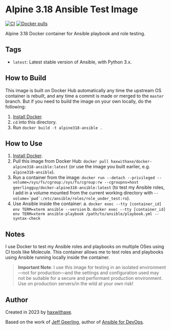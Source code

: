 # Alpine 3.18 Ansible Test Image

[![CI](https://github.com/haxwithaxe/docker-alpine318-ansible/workflows/Build/badge.svg?branch=master&event=push)](https://github.com/haxwithaxe/docker-alpine318-ansible/actions?query=workflow%3ABuild) [![Docker pulls](https://img.shields.io/docker/pulls/haxwithaxe/docker-alpine318-ansible)](https://hub.docker.com/r/haxwithaxe/docker-alpine318-ansible/)

Alpine 3.18 Docker container for Ansible playbook and role testing.

## Tags

  - `latest`: Latest stable version of Ansible, with Python 3.x.

## How to Build

This image is built on Docker Hub automatically any time the upstream OS container is rebuilt, and any time a commit is made or merged to the `master` branch. But if you need to build the image on your own locally, do the following:

  1. [Install Docker](https://docs.docker.com/engine/installation/).
  2. `cd` into this directory.
  3. Run `docker build -t alpine318-ansible .`

## How to Use

  1. [Install Docker](https://docs.docker.com/engine/installation/).
  2. Pull this image from Docker Hub: `docker pull haxwithaxe/docker-alpine318-ansible:latest` (or use the image you built earlier, e.g. `alpine318-ansible`).
  3. Run a container from the image: `docker run --detach --privileged --volume=/sys/fs/cgroup:/sys/fs/cgroup:rw --cgroupns=host geerlingguy/docker-alpine318-ansible:latest` (to test my Ansible roles, I add in a volume mounted from the current working directory with ``--volume=`pwd`:/etc/ansible/roles/role_under_test:ro``).
  4. Use Ansible inside the container:
    a. `docker exec --tty [container_id] env TERM=xterm ansible --version`
    b. `docker exec --tty [container_id] env TERM=xterm ansible-playbook /path/to/ansible/playbook.yml --syntax-check`

## Notes

I use Docker to test my Ansible roles and playbooks on multiple OSes using CI tools like Molecule. This container allows me to test roles and playbooks using Ansible running locally inside the container.

> **Important Note**: I use this image for testing in an isolated environment—not for production—and the settings and configuration used may not be suitable for a secure and performant production environment. Use on production servers/in the wild at your own risk!

## Author

Created in 2023 by [haxwithaxe](https://github.com/haxwithaxe).

Based on the work of [Jeff Geerling](https://www.jeffgeerling.com/), author of [Ansible for DevOps](https://www.ansiblefordevops.com/).

